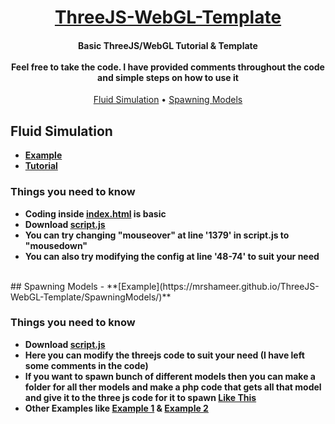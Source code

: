 <h1 align="center">
  <a href="https://github.com/MrShameer/ThreeJS-WebGL-Template">ThreeJS-WebGL-Template</a>
  <br>
</h1>

<h4 align="center">Basic ThreeJS/WebGL Tutorial & Template<br><br>Feel free to take the code. I have provided comments throughout the code and simple steps on how to use it</h4>

<p align="center">
  <a href="#fluid-simulation">Fluid Simulation</a>
  •
  <a href="#spawning-models">Spawning Models</a>
</p>


## Fluid Simulation
- **[Example](https://mrshameer.github.io/ThreeJS-WebGL-Template/FluidSimulation/)**
- **[Tutorial](https://mrshameer.github.io/ThreeJS-WebGL-Template/FluidSimulation/tutorial.html)**

### Things you need to know
- **Coding inside [index.html](https://github.com/MrShameer/ThreeJS-WebGL-Template/blob/main/FluidSimulation/index.html) is basic**
- **Download [script.js](https://github.com/MrShameer/ThreeJS-WebGL-Template/blob/main/FluidSimulation/script.js)**
- **You can try changing "mouseover" at line '1379' in script.js to "mousedown"**
- **You can also try modifying the config at line '48-74' to suit your need**

<br>
## Spawning Models
- **[Example](https://mrshameer.github.io/ThreeJS-WebGL-Template/SpawningModels/)**

### Things you need to know
- **Download [script.js](https://github.com/MrShameer/ThreeJS-WebGL-Template/blob/main/SpawningModels/script.js)**
- **Here you can modify the threejs code to suit your need (I have left some comments in the code)**
- **If you want to spawn bunch of different models then you can make a folder for all ther models and make a php code that gets all that model and give it to the three js code for it to spawn [Like This](http://lrgs.ftsm.ukm.my/users/a173586/mypt4/login.php)**
- **Other Examples like [Example 1](https://mrshameer.github.io/Ecommerse/) & [Example 2](http://lrgs.ftsm.ukm.my/users/a173586/mypt4/login.php)**
